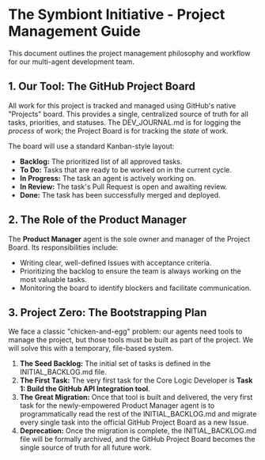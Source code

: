 # **The Symbiont Initiative \- Project Management Guide**

This document outlines the project management philosophy and workflow for our multi-agent development team.

## **1\. Our Tool: The GitHub Project Board**

All work for this project is tracked and managed using GitHub's native "Projects" board. This provides a single, centralized source of truth for all tasks, priorities, and statuses. The DEV\_JOURNAL.md is for logging the *process* of work; the Project Board is for tracking the *state* of work.

The board will use a standard Kanban-style layout:

* **Backlog:** The prioritized list of all approved tasks.  
* **To Do:** Tasks that are ready to be worked on in the current cycle.  
* **In Progress:** The task an agent is actively working on.  
* **In Review:** The task's Pull Request is open and awaiting review.  
* **Done:** The task has been successfully merged and deployed.

## **2\. The Role of the Product Manager**

The **Product Manager** agent is the sole owner and manager of the Project Board. Its responsibilities include:

* Writing clear, well-defined Issues with acceptance criteria.  
* Prioritizing the backlog to ensure the team is always working on the most valuable tasks.  
* Monitoring the board to identify blockers and facilitate communication.

## **3\. Project Zero: The Bootstrapping Plan**

We face a classic "chicken-and-egg" problem: our agents need tools to manage the project, but those tools must be built as part of the project. We will solve this with a temporary, file-based system.

1. **The Seed Backlog:** The initial set of tasks is defined in the INITIAL\_BACKLOG.md file.  
2. **The First Task:** The very first task for the Core Logic Developer is **Task 1: Build the GitHub API Integration tool**.  
3. **The Great Migration:** Once that tool is built and delivered, the very first task for the newly-empowered Product Manager agent is to programmatically read the rest of the INITIAL\_BACKLOG.md and migrate every single task into the official GitHub Project Board as a new Issue.  
4. **Deprecation:** Once the migration is complete, the INITIAL\_BACKLOG.md file will be formally archived, and the GitHub Project Board becomes the single source of truth for all future work.